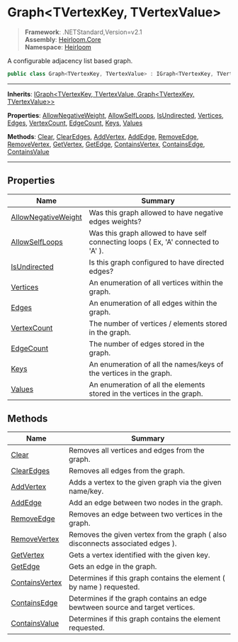 # Graph\<TVertexKey, TVertexValue>

> **Framework**: .NETStandard,Version=v2.1  
> **Assembly**: [Heirloom.Core][0]  
> **Namespace**: [Heirloom][0]  

A configurable adjacency list based graph.

```cs
public class Graph<TVertexKey, TVertexValue> : IGraph<TVertexKey, TVertexValue, Graph<TVertexKey, TVertexValue>>
```

--------------------------------------------------------------------------------

**Inherits**: [IGraph\<TVertexKey, TVertexValue, Graph\<TVertexKey, TVertexValue>>][1]

**Properties**: [AllowNegativeWeight][2], [AllowSelfLoops][3], [IsUndirected][4], [Vertices][5], [Edges][6], [VertexCount][7], [EdgeCount][8], [Keys][9], [Values][10]

**Methods**: [Clear][11], [ClearEdges][12], [AddVertex][13], [AddEdge][14], [RemoveEdge][15], [RemoveVertex][16], [GetVertex][17], [GetEdge][18], [ContainsVertex][19], [ContainsEdge][20], [ContainsValue][21]

--------------------------------------------------------------------------------

## Properties

| Name                     | Summary                                                                            |
|--------------------------|------------------------------------------------------------------------------------|
| [AllowNegativeWeight][2] | Was this graph allowed to have negative edges weights?                             |
| [AllowSelfLoops][3]      | Was this graph allowed to have self connecting loops ( Ex, 'A' connected to 'A' ). |
| [IsUndirected][4]        | Is this graph configured to have directed edges?                                   |
| [Vertices][5]            | An enumeration of all vertices within the graph.                                   |
| [Edges][6]               | An enumeration of all edges within the graph.                                      |
| [VertexCount][7]         | The number of vertices / elements stored in the graph.                             |
| [EdgeCount][8]           | The number of edges stored in the graph.                                           |
| [Keys][9]                | An enumeration of all the names/keys of the vertices in the graph.                 |
| [Values][10]             | An enumeration of all the elements stored in the vertices in the graph.            |

## Methods

| Name                 | Summary                                                                        |
|----------------------|--------------------------------------------------------------------------------|
| [Clear][11]          | Removes all vertices and edges from the graph.                                 |
| [ClearEdges][12]     | Removes all edges from the graph.                                              |
| [AddVertex][13]      | Adds a vertex to the given graph via the given name/key.                       |
| [AddEdge][14]        | Add an edge between two nodes in the graph.                                    |
| [RemoveEdge][15]     | Removes an edge between two vertices in the graph.                             |
| [RemoveVertex][16]   | Removes the given vertex from the graph ( also disconnects associated edges ). |
| [GetVertex][17]      | Gets a vertex identified with the given key.                                   |
| [GetEdge][18]        | Gets an edge in the graph.                                                     |
| [ContainsVertex][19] | Determines if this graph contains the element ( by name ) requested.           |
| [ContainsEdge][20]   | Determines if the graph contains an edge bewtween source and target vertices.  |
| [ContainsValue][21]  | Determines if this graph contains the element requested.                       |

[0]: ../Heirloom.Core.md
[1]: Heirloom.IGraph[TVertexKey,TVertexValue,Graph[TVertexKey,TVertexValue]].md
[2]: Heirloom.Graph[TVertexKey,TVertexValue].AllowNegativeWeight.md
[3]: Heirloom.Graph[TVertexKey,TVertexValue].AllowSelfLoops.md
[4]: Heirloom.Graph[TVertexKey,TVertexValue].IsUndirected.md
[5]: Heirloom.Graph[TVertexKey,TVertexValue].Vertices.md
[6]: Heirloom.Graph[TVertexKey,TVertexValue].Edges.md
[7]: Heirloom.Graph[TVertexKey,TVertexValue].VertexCount.md
[8]: Heirloom.Graph[TVertexKey,TVertexValue].EdgeCount.md
[9]: Heirloom.Graph[TVertexKey,TVertexValue].Keys.md
[10]: Heirloom.Graph[TVertexKey,TVertexValue].Values.md
[11]: Heirloom.Graph[TVertexKey,TVertexValue].Clear.md
[12]: Heirloom.Graph[TVertexKey,TVertexValue].ClearEdges.md
[13]: Heirloom.Graph[TVertexKey,TVertexValue].AddVertex.md
[14]: Heirloom.Graph[TVertexKey,TVertexValue].AddEdge.md
[15]: Heirloom.Graph[TVertexKey,TVertexValue].RemoveEdge.md
[16]: Heirloom.Graph[TVertexKey,TVertexValue].RemoveVertex.md
[17]: Heirloom.Graph[TVertexKey,TVertexValue].GetVertex.md
[18]: Heirloom.Graph[TVertexKey,TVertexValue].GetEdge.md
[19]: Heirloom.Graph[TVertexKey,TVertexValue].ContainsVertex.md
[20]: Heirloom.Graph[TVertexKey,TVertexValue].ContainsEdge.md
[21]: Heirloom.Graph[TVertexKey,TVertexValue].ContainsValue.md
